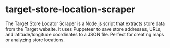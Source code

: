 # target-store-location-scraper
The Target Store Locator Scraper is a Node.js script that extracts store data from the Target website. It uses Puppeteer to save store addresses, URLs, and latitude/longitude coordinates to a JSON file. Perfect for creating maps or analyzing store locations. 
